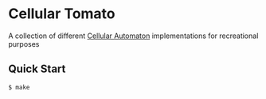 # Cellular Tomato

A collection of different [Cellular Automaton](https://en.wikipedia.org/wiki/Cellular_automaton/) implementations for recreational purposes

## Quick Start

```console
$ make
```